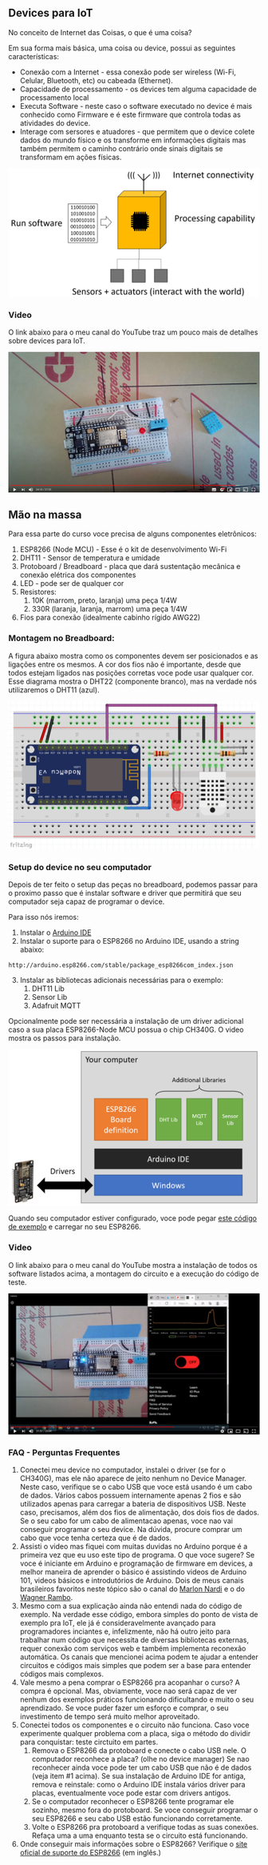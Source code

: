## Devices para IoT

No conceito de Internet das Coisas, o que é uma coisa?

Em sua forma mais básica, uma coisa ou device, possui as seguintes características:

- Conexão com a Internet - essa conexão pode ser wireless (Wi-Fi, Celular, Bluetooth, etc) ou cabeada (Ethernet). 
- Capacidade de processamento - os devices tem alguma capacidade de processamento local
- Executa Software - neste caso o software executado no device é mais conhecido como Firmware e é este firmware que controla todas as atividades do device. 
- Interage com sersores e atuadores - que permitem que o device colete dados do mundo físico e os transforme em informações digitais mas também permitem o caminho contrário onde sinais digitais se transformam em ações físicas.

![Thing](Imagens/thing.png)

### Video

O link abaixo para o meu canal do YouTube traz um pouco mais de detalhes sobre devices para IoT.

[![Setup](Imagens/device1.png)](https://youtu.be/KkLqBPoI5O0)

## Mão na massa

Para essa parte do curso voce precisa de alguns componentes eletrônicos:

1. ESP8266 (Node MCU) - Esse é o kit de desenvolvimento Wi-Fi
1. DHT11 - Sensor de temperatura e umidade
1. Protoboard / Breadboard - placa que dará sustentação mecânica e conexão elétrica dos componentes
1. LED - pode ser de qualquer cor
1. Resistores: 
    1. 10K (marrom, preto, laranja) uma peça 1/4W
    1. 330R (laranja, laranja, marrom) uma peça 1/4W
1. Fios para conexão (idealmente cabinho rígido AWG22)

### Montagem no Breadboard:

A figura abaixo mostra como os componentes devem ser posicionados e as ligações entre os mesmos. A cor dos fios não é importante, desde que todos estejam ligados nas posições corretas voce pode usar qualquer cor. Esse diagrama mostra o DHT22 (componente branco), mas na verdade nós utilizaremos o DHT11 (azul).

![Thing](Imagens/breadboard.png)

### Setup do device no seu computador

Depois de ter feito o setup das peças no breadboard, podemos passar para o proximo passo que é instalar software e driver que permitirá que seu computador seja capaz de programar o device. 

Para isso nós iremos: 

1. Instalar o [Arduino IDE](www.arduino.cc)
1. Instalar o suporte para o ESP8266 no Arduino IDE, usando a string abaixo:

```
http://arduino.esp8266.com/stable/package_esp8266com_index.json

```
3. Instalar as bibliotecas adicionais necessárias para o exemplo:
    1. DHT11 Lib
    1. Sensor Lib
    1. Adafruit MQTT 

Opcionalmente pode ser necessária a instalação de um driver adicional caso a sua placa ESP8266-Node MCU possua o chip CH340G. O video mostra os passos para instalação. 

![Thing](Imagens/drivers.png)

Quando seu computador estiver configurado, voce pode pegar [este código de exemplo](sample-code/basic-test.ino) e carregar no seu ESP8266.

### Video

O link abaixo para o meu canal do YouTube mostra a instalação de todos os software listados acima, a montagem do circuito e a execução do código de teste.

[![Setup](Imagens/device2.png)](https://youtu.be/N7B_R-UfF4c)

### FAQ - Perguntas Frequentes

1. Conectei meu device no computador, instalei o driver (se for o CH340G), mas ele não aparece de jeito nenhum no Device Manager. Neste caso, verifique se o cabo USB que voce está usando é um cabo de dados. Vários cabos possuem internamente apenas 2 fios e são utilizados apenas para carregar a bateria de dispositivos USB. Neste caso, precisamos, além dos fios de alimentação, dos dois fios de dados. Se o seu cabo for um cabo de alimentacao apenas, voce nao vai conseguir programar o seu device. Na dúvida, procure comprar um cabo que voce tenha certeza que é de dados.
1.  Assisti o video mas fiquei com muitas duvidas no Arduino porque é a primeira vez que eu uso este tipo de programa. O que voce sugere? Se voce é iniciante em Arduino e programação de firmware em devices, a melhor maneira de aprender o básico é assistindo videos de Arduino 101, videos básicos e introdutórios de Arduino. Dois de meus canais brasileiros favoritos neste tópico são o canal do [Marlon Nardi](https://www.youtube.com/user/Marlon7642) e o do [Wagner Rambo](https://www.youtube.com/user/canalwrkits). 
1. Mesmo com a sua explicação ainda não entendi nada do código de exemplo. Na verdade esse código, embora simples do ponto de vista de exemplo pra IoT, ele já é consideravelmente avançado para programadores inciantes e, infelizmente, não há outro jeito para trabalhar num código que necessita de diversas bibliotecas externas, requer conexão com serviços web e também implementa reconexão automática. Os canais que mencionei acima podem te ajudar a entender circuitos e códigos mais simples que podem ser a base para entender códigos mais complexos.
1. Vale mesmo a pena comprar o ESP8266 pra acopanhar o curso? A compra é opcional. Mas, obviamente, voce nao será capaz de ver nenhum dos exemplos práticos funcionando dificultando e muito o seu aprendizado. Se voce puder fazer um esforço e comprar, o seu investimento de tempo será muito melhor aproveitado.
1. Conectei todos os componentes e o circuito não funciona. Caso voce experimente qualquer problema com a placa, siga o método do dividir para conquistar: teste  circtuito em partes.
    1. Remova o ESP8266 da protoboard e conecte o cabo USB nele. O computador reconhece a placa? (olhe no device manager) Se nao reconhecer ainda voce pode ter um cabo USB que não é de dados (veja item #1 acima). Se sua instalação de Arduino IDE for antiga, remova e reinstale: como o Arduino IDE instala vários driver para placas, eventualmente voce pode estar com drivers antigos.
    1. Se o computador reconhecer o ESP8266 tente programar ele sozinho, mesmo fora do protoboard. Se voce conseguir programar o seu ESP8266 e seu cabo USB estão funcionando corretamente.
    1. Volte o ESP8266 pra protoboard a verifique todas as suas conexões. Refaça uma a uma enquanto testa se o circuito está funcionando.
1. Onde conseguir mais informações sobre o ESP8266? Verifique o [site oficial de suporte do ESP8266](https://arduino-esp8266.readthedocs.io/en/latest/index.html) (em inglês.)